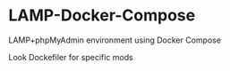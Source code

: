 # LAMP-Docker-Compose
LAMP+phpMyAdmin environment using Docker Compose

Look Dockefiler for specific mods
